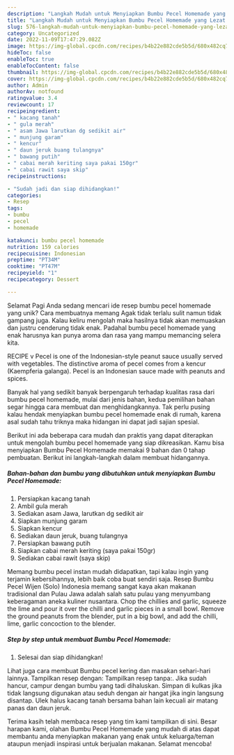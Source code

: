 ```yaml
---
description: "Langkah Mudah untuk Menyiapkan Bumbu Pecel Homemade yang Lezat Sekali, Lezat"
title: "Langkah Mudah untuk Menyiapkan Bumbu Pecel Homemade yang Lezat Sekali, Lezat"
slug: 576-langkah-mudah-untuk-menyiapkan-bumbu-pecel-homemade-yang-lezat-sekali-lezat
category: Uncategorized
date: 2022-11-09T17:47:29.082Z
image: https://img-global.cpcdn.com/recipes/b4b22e882cde5b5d/680x482cq70/bumbu-pecel-homemade-foto-resep-utama.jpg
hideToc: false
enableToc: true
enableTocContent: false
thumbnail: https://img-global.cpcdn.com/recipes/b4b22e882cde5b5d/680x482cq70/bumbu-pecel-homemade-foto-resep-utama.jpg
cover: https://img-global.cpcdn.com/recipes/b4b22e882cde5b5d/680x482cq70/bumbu-pecel-homemade-foto-resep-utama.jpg
author: Admin
authorAv: notfound
ratingvalue: 3.4
reviewcount: 17
recipeingredient:
- " kacang tanah"
- " gula merah"
- " asam Jawa larutkan dg sedikit air"
- " munjung garam"
- " kencur"
- " daun jeruk buang tulangnya"
- " bawang putih"
- " cabai merah keriting saya pakai 150gr"
- " cabai rawit saya skip"
recipeinstructions:

- "Sudah jadi dan siap dihidangkan!"
categories:
- Resep
tags:
- bumbu
- pecel
- homemade

katakunci: bumbu pecel homemade 
nutrition: 159 calories
recipecuisine: Indonesian
preptime: "PT34M"
cooktime: "PT47M"
recipeyield: "1"
recipecategory: Dessert

---
```



Selamat Pagi Anda sedang mencari ide resep bumbu pecel homemade yang unik? Cara membuatnya memang Agak tidak terlalu sulit namun tidak gampang juga. Kalau keliru mengolah maka hasilnya tidak akan memuaskan dan justru cenderung tidak enak. Padahal bumbu pecel homemade yang enak harusnya kan punya aroma dan rasa yang mampu memancing selera kita.


RECIPE v Pecel is one of the Indonesian-style peanut sauce usually served with vegetables. The distinctive aroma of pecel comes from a kencur (Kaempferia galanga). Pecel is an Indonesian sauce made with peanuts and spices.

Banyak hal yang sedikit banyak berpengaruh terhadap kualitas rasa dari bumbu pecel homemade, mulai dari jenis bahan, kedua pemilihan bahan segar hingga cara membuat dan menghidangkannya. Tak perlu pusing kalau hendak menyiapkan bumbu pecel homemade enak di rumah, karena asal sudah tahu triknya maka hidangan ini dapat jadi sajian spesial.


Berikut ini ada beberapa cara mudah dan praktis yang dapat diterapkan untuk mengolah bumbu pecel homemade yang siap dikreasikan. Kamu bisa menyiapkan Bumbu Pecel Homemade memakai 9 bahan dan 0 tahap pembuatan. Berikut ini langkah-langkah dalam membuat hidangannya.

<!--inarticleads1-->

##### Bahan-bahan dan bumbu yang dibutuhkan untuk menyiapkan Bumbu Pecel Homemade:

1. Persiapkan  kacang tanah
1. Ambil  gula merah
1. Sediakan  asam Jawa, larutkan dg sedikit air
1. Siapkan  munjung garam
1. Siapkan  kencur
1. Sediakan  daun jeruk, buang tulangnya
1. Persiapkan  bawang putih
1. Siapkan  cabai merah keriting (saya pakai 150gr)
1. Sediakan  cabai rawit (saya skip)


Memang bumbu pecel instan mudah didapatkan, tapi kalau ingin yang terjamin kebersihannya, lebih baik coba buat sendiri saja. Resep Bumbu Pecel Wijen (Solo) Indonesia memang sangat kaya akan makanan tradisional dan Pulau Jawa adalah salah satu pulau yang menyumbang keberagaman aneka kuliner nusantara. Chop the chillies and garlic, squeeze the lime and pour it over the chilli and garlic pieces in a small bowl. Remove the ground peanuts from the blender, put in a big bowl, and add the chilli, lime, garlic concoction to the blender. 

<!--inarticleads2-->

##### Step by step untuk membuat Bumbu Pecel Homemade:


1. Selesai dan siap dihidangkan!

Lihat juga cara membuat Bumbu pecel kering dan masakan sehari-hari lainnya. Tampilkan resep dengan: Tampilkan resep tanpa:. Jika sudah hancur, campur dengan bumbu yang tadi dihaluskan. Simpan di kulkas jika tidak langsung digunakan atau seduh dengan air hangat jika ingin langsung disantap. Ulek halus kacang tanah bersama bahan lain kecuali air matang panas dan daun jeruk. 

Terima kasih telah membaca resep yang tim kami tampilkan di sini. Besar harapan kami, olahan Bumbu Pecel Homemade yang mudah di atas dapat membantu anda menyiapkan makanan yang enak untuk keluarga/teman ataupun menjadi inspirasi untuk berjualan makanan. Selamat mencoba!
